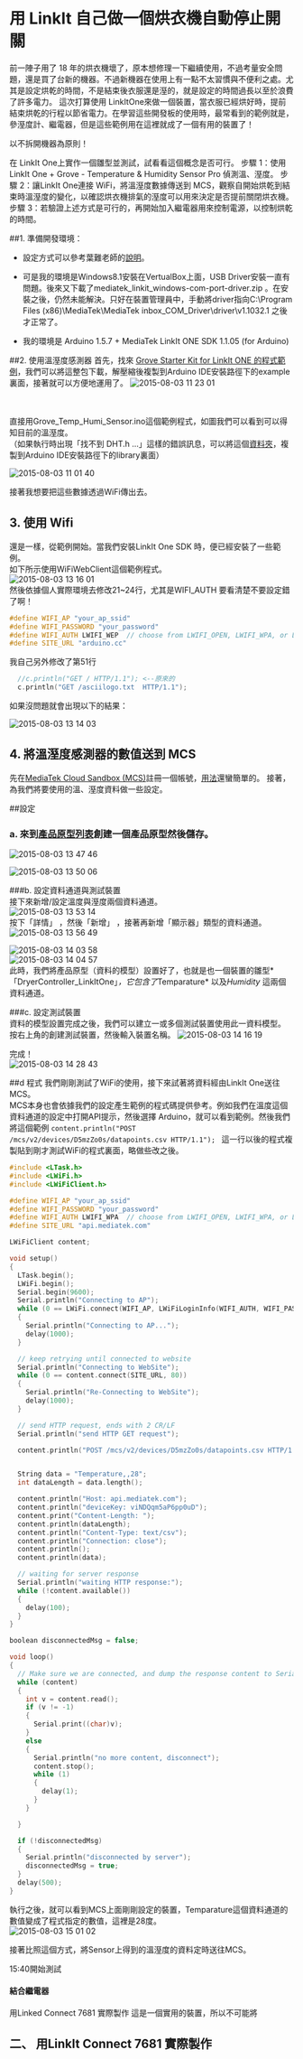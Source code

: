 # 用 LinkIt 自己做一個烘衣機自動停止開關
前一陣子用了 18 年的烘衣機壞了，原本想修理一下繼續使用，不過考量安全問題，還是買了台新的機器。不過新機器在使用上有一點不太習慣與不便利之處。尤其是設定烘乾的時間，不是結束後衣服還是溼的，就是設定的時間過長以至於浪費了許多電力。
這次打算使用 LinkItOne來做一個裝置，當衣服已經烘好時，提前結束烘乾的行程以節省電力。在學習這些開發板的使用時，最常看到的範例就是，參溼度計、繼電器，但是這些範例用在這裡就成了一個有用的裝置了！


以不拆開機器為原則！


在 LinkIt One上實作一個雛型並測試，試看看這個概念是否可行。
步驟 1：使用 LinkIt One + Grove - Temperature & Humidity Sensor Pro 偵測溫、溼度。
步驟 2：讓LinkIt One連接 WiFi，將溫溼度數據傳送到 MCS，觀察自開始烘乾到結束時溫溼度的變化，以確認烘衣機排氣的溼度可以用來決定是否提前關閉烘衣機。
步驟 3：若驗證上述方式是可行的，再開始加入繼電器用來控制電源，以控制烘乾的時間。


##1. 準備開發環境：
* 設定方式可以參考葉難老師的[說明](http://yehnan.blogspot.tw/2015/03/linkit-one_17.html)。
* 可是我的環境是Windows8.1安裝在VertualBox上面，USB Driver安裝一直有問題。後來又下載了mediatek_linkit_windows-com-port-driver.zip 。在安裝之後，仍然未能解決。只好在裝置管理員中，手動將driver指向C:\Program Files (x86)\MediaTek\MediaTek inbox_COM_Driver\driver\v1.1032.1 之後才正常了。


* 我的環境是 Arduino 1.5.7 + MediaTek LinkIt ONE SDK 1.1.05 (for Arduino)

##2. 使用溫溼度感測器
首先，找來
[Grove Starter Kit for LinkIt ONE 的程式範例](https://github.com/Seeed-Studio/Grove_Starter_Kit_For_LinkIt)，我們可以將這整包下載，解壓縮後複製到Arduino IDE安裝路徑下的example裏面，接著就可以方便地運用了。
![2015-08-03 11 23 01](https://cloud.githubusercontent.com/assets/12403337/9030220/47977ad6-39d2-11e5-9416-98e888ec1d23.png)     
 <br><br>    
            
直接用Grove_Temp_Humi_Sensor.ino這個範例程式，如圖我們可以看到可以得知目前的溫溼度。   
（如果執行時出現「找不到 DHT.h ...」這樣的錯誤訊息，可以將這個[資料夾](https://github.com/Seeed-Studio/Grove_Starter_Kit_For_LinkIt/tree/master/libraries/Humidity_Temperature_Sensor)，複製到Arduino IDE安裝路徑下的library裏面）   

![2015-08-03 11 01 40](https://cloud.githubusercontent.com/assets/12403337/9030096/63807b64-39d0-11e5-913e-e92a92c5da1d.jpg)

接著我想要把這些數據透過WiFi傳出去。

## 3. 使用 Wifi

還是一樣，從範例開始。當我們安裝LinkIt One SDK  時，便已經安裝了一些範例。   
如下所示使用WiFiWebClient這個範例程式。   
![2015-08-03 13 16 01](https://cloud.githubusercontent.com/assets/12403337/9031202/cfa146a0-39e1-11e5-85fa-dab9b52b008e.png)   
然後依據個人實際環境去修改21~24行，尤其是WIFI_AUTH 要看清楚不要設定錯了啊！
```c
#define WIFI_AP "your_ap_ssid"
#define WIFI_PASSWORD "your_password"
#define WIFI_AUTH LWIFI_WEP  // choose from LWIFI_OPEN, LWIFI_WPA, or LWIFI_WEP.
#define SITE_URL "arduino.cc"
```
我自己另外修改了第51行
```c
  //c.println("GET / HTTP/1.1"); <--原來的
  c.println("GET /asciilogo.txt  HTTP/1.1");
```

如果沒問題就會出現以下的結果：

![2015-08-03 13 14 03](https://cloud.githubusercontent.com/assets/12403337/9031190/8e69eed0-39e1-11e5-9d8c-789920859a99.png)


## 4. 將溫溼度感測器的數值送到 MCS
先在[MediaTek Cloud Sandbox (MCS)](https://mcs.mediatek.com/zh-TW)註冊一個帳號，[用法](https://mcs.mediatek.com/resources/zh-TW/latest/tutorial)還蠻簡單的。
接著，為我們將要使用的溫、溼度資料做一些設定。   

##設定
### a. 來到[產品原型列表](https://mcs.mediatek.com/v2console/zh-TW/development)創建一個產品原型然後儲存。     
![2015-08-03 13 47 46](https://cloud.githubusercontent.com/assets/12403337/9031490/476757a2-39e6-11e5-973e-bd8b84bdba85.png)   
   
   
 
![2015-08-03 13 50 06](https://cloud.githubusercontent.com/assets/12403337/9031513/99b31410-39e6-11e5-92ad-e98b63b8cc31.png)   

###b.  設定資料通道與測試裝置   
接下來新增/設定溫度與溼度兩個資料通道。   
![2015-08-03 13 53 14](https://cloud.githubusercontent.com/assets/12403337/9031543/047c6652-39e7-11e5-9fcb-cef70a1119af.png)   
按下「詳情」  ，然後「新增」 ，接著再新增「顯示器」類型的資料通道。   
![2015-08-03 13 56 49](https://cloud.githubusercontent.com/assets/12403337/9031586/8b72c750-39e7-11e5-8a00-679512081347.png)
   
![2015-08-03 14 03 58](https://cloud.githubusercontent.com/assets/12403337/9031691/f14c64f4-39e8-11e5-91f7-08ae3e1a9371.png)   
![2015-08-03 14 04 57](https://cloud.githubusercontent.com/assets/12403337/9031692/f22e6f2a-39e8-11e5-969d-c8b0299a7567.png)   
此時，我們將產品原型（資料的模型）設置好了，也就是也一個裝置的雛型*「DryerController_LinkItOne」*，它包含了*Temparature* 以及*Humidity*  這兩個資料通道。

###c. 設定測試裝置   
資料的模型設置完成之後，我們可以建立一或多個測試裝置使用此一資料模型。     
按右上角的創建測試裝置，然後輸入裝置名稱。 
![2015-08-03 14 16 19](https://cloud.githubusercontent.com/assets/12403337/9031863/104e908c-39eb-11e5-8aef-6831fe46a4c2.png)
   
完成！   
![2015-08-03 14 28 43](https://cloud.githubusercontent.com/assets/12403337/9031932/011a9f10-39ec-11e5-8a45-f56c3663a2e8.png)

##d 程式
我們剛剛測試了WiFi的使用，接下來試著將資料經由LinkIt One送往MCS。   
 MCS本身也會依據我們的設定產生範例的程式碼提供參考。例如我們在溫度這個資料通道的設定中打開API提示，然後選擇 Arduino，就可以看到範例。然後我們將這個範例
```content.println("POST /mcs/v2/devices/D5mzZo0s/datapoints.csv HTTP/1.1"); ```
這一行以後的程式複製貼到剛才測試WiFi的程式裏面，略做些改之後。
```c
#include <LTask.h>
#include <LWiFi.h>
#include <LWiFiClient.h>

#define WIFI_AP "your_ap_ssid"
#define WIFI_PASSWORD "your_password"
#define WIFI_AUTH LWIFI_WPA  // choose from LWIFI_OPEN, LWIFI_WPA, or LWIFI_WEP.
#define SITE_URL "api.mediatek.com"

LWiFiClient content;

void setup()
{
  LTask.begin();
  LWiFi.begin();
  Serial.begin(9600);
  Serial.println("Connecting to AP");
  while (0 == LWiFi.connect(WIFI_AP, LWiFiLoginInfo(WIFI_AUTH, WIFI_PASSWORD)))
  {
    Serial.println("Connecting to AP...");
    delay(1000);
  }

  // keep retrying until connected to website
  Serial.println("Connecting to WebSite");
  while (0 == content.connect(SITE_URL, 80))
  {
    Serial.println("Re-Connecting to WebSite");
    delay(1000);
  }

  // send HTTP request, ends with 2 CR/LF
  Serial.println("send HTTP GET request");

  content.println("POST /mcs/v2/devices/D5mzZo0s/datapoints.csv HTTP/1.1");


  String data = "Temperature,,28";
  int dataLength = data.length();

  content.println("Host: api.mediatek.com");
  content.println("deviceKey: viNDQqm5aP6pp0uD");
  content.print("Content-Length: ");
  content.println(dataLength);
  content.println("Content-Type: text/csv");
  content.println("Connection: close");
  content.println();
  content.println(data);

  // waiting for server response
  Serial.println("waiting HTTP response:");
  while (!content.available())
  {
    delay(100);
  }
}

boolean disconnectedMsg = false;

void loop()
{
  // Make sure we are connected, and dump the response content to Serial
  while (content)
  {
    int v = content.read();
    if (v != -1)
    {
      Serial.print((char)v);
    }
    else
    {
      Serial.println("no more content, disconnect");
      content.stop();
      while (1)
      {
        delay(1);
      }
    }

  }

  if (!disconnectedMsg)
  {
    Serial.println("disconnected by server");
    disconnectedMsg = true;
  }
  delay(500);
}

```
執行之後，就可以看到MCS上面剛剛設定的裝置，Temparature這個資料通道的數值變成了程式指定的數值，這裡是28度。   
![2015-08-03 15 01 02](https://cloud.githubusercontent.com/assets/12403337/9032364/8075b6a6-39f0-11e5-8b22-4acdffd85079.png)
   
接著比照這個方式，將Sensor上得到的溫溼度的資料定時送往MCS。


15:40開始測試
#### 結合繼電器


 用Linked Connect 7681 實際製作
這是一個實用的裝置，所以不可能將

## 二、 用LinkIt Connect 7681 實際製作

